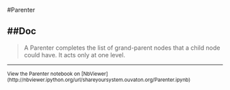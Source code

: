 
<!--
FrozenIsBool False
-->

#Parenter

##Doc
----


> 
> A Parenter completes the list of grand-parent nodes that 
> a child node could have. It acts only at one level.
> 
> 

----

<small>
View the Parenter notebook on [NbViewer](http://nbviewer.ipython.org/url/shareyoursystem.ouvaton.org/Parenter.ipynb)
</small>

